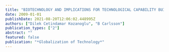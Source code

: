 ```yaml
---
title: "BIOTECHNOLOGY AND IMPLICATIONS FOR TECHNOLOGICAL CAPABILITY BUILDING IN DEVELOPING COUNTRIES"
date: 2009-01-01
publishDate: 2021-08-20T12:06:02.448995Z
authors: ["Dilek Cetindamar Kozanoglu", "B Carlsson"]
publication_types: ["2"]
abstract: ""
featured: false
publication: "*Globalization of Technology*"
---
```


